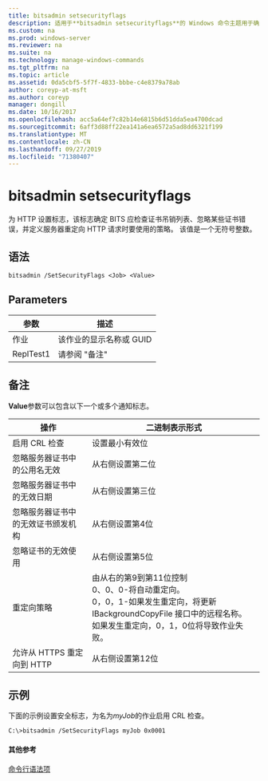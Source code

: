 ```yaml
---
title: bitsadmin setsecurityflags
description: 适用于**bitsadmin setsecurityflags**的 Windows 命令主题用于确定 BITS 是否应检查证书吊销列表，忽略某些证书错误，并定义服务器重定向 HTTP 请求时要使用的策略。
ms.custom: na
ms.prod: windows-server
ms.reviewer: na
ms.suite: na
ms.technology: manage-windows-commands
ms.tgt_pltfrm: na
ms.topic: article
ms.assetid: 0da5cbf5-5f7f-4833-bbbe-c4e8379a78ab
author: coreyp-at-msft
ms.author: coreyp
manager: dongill
ms.date: 10/16/2017
ms.openlocfilehash: acc5a64ef7c82b14e6815b6d51dda5ea4700dcad
ms.sourcegitcommit: 6aff3d88ff22ea141a6ea6572a5ad8dd6321f199
ms.translationtype: MT
ms.contentlocale: zh-CN
ms.lasthandoff: 09/27/2019
ms.locfileid: "71380407"
---
```

# <a name="bitsadmin-setsecurityflags"></a>bitsadmin setsecurityflags



为 HTTP 设置标志，该标志确定 BITS 应检查证书吊销列表、忽略某些证书错误，并定义服务器重定向 HTTP 请求时要使用的策略。 该值是一个无符号整数。

## <a name="syntax"></a>语法

```
bitsadmin /SetSecurityFlags <Job> <Value>
```

## <a name="parameters"></a>Parameters

|参数|描述|
|---------|-----------|
|作业|该作业的显示名称或 GUID|
|ReplTest1|请参阅 "备注"|

## <a name="remarks"></a>备注

**Value**参数可以包含以下一个或多个通知标志。

|操作|二进制表示形式|
|------|---------------------|
|启用 CRL 检查|设置最小有效位|
|忽略服务器证书中的公用名无效|从右侧设置第二位|
|忽略服务器证书中的无效日期|从右侧设置第三位|
|忽略服务器证书中的无效证书颁发机构|从右侧设置第4位|
|忽略证书的无效使用|从右侧设置第5位|
|重定向策略|由从右的第9到第11位控制</br>0、0、0-将自动重定向。</br>0，0，1-如果发生重定向，将更新 IBackgroundCopyFile 接口中的远程名称。</br>如果发生重定向，0，1，0位将导致作业失败。|
|允许从 HTTPS 重定向到 HTTP|从右侧设置第12位|

## <a name="BKMK_examples"></a>示例

下面的示例设置安全标志，为名为*myJob*的作业启用 CRL 检查。
```
C:\>bitsadmin /SetSecurityFlags myJob 0x0001
```

#### <a name="additional-references"></a>其他参考

[命令行语法项](command-line-syntax-key.md)